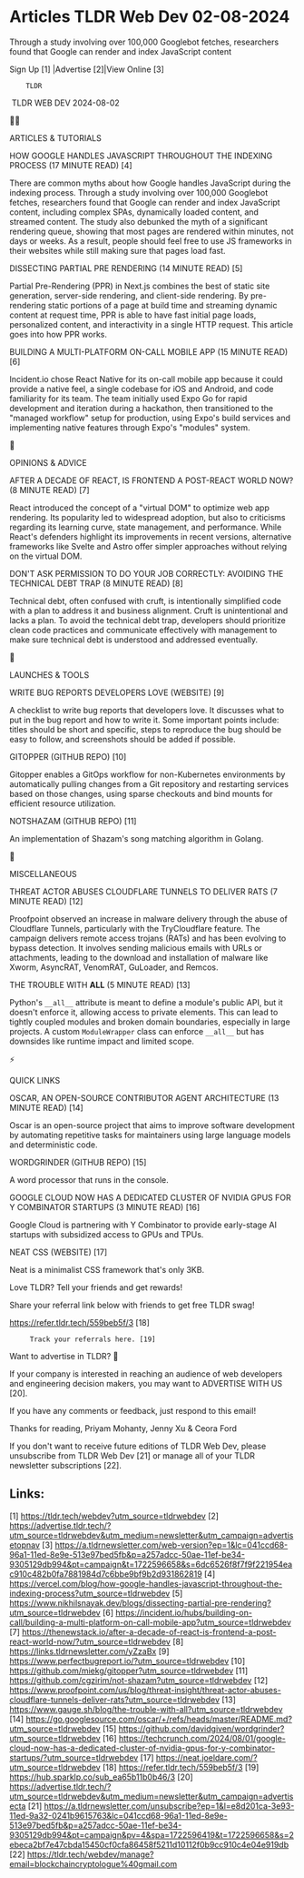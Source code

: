 # Articles TLDR Web Dev 02-08-2024

Through a study involving over 100,000 Googlebot fetches, researchers
found that Google can render and index JavaScript content  

 Sign Up [1] |Advertise [2]|View Online [3] 

		TLDR 

 TLDR WEB DEV 2024-08-02

🧑‍💻 

ARTICLES & TUTORIALS

 HOW GOOGLE HANDLES JAVASCRIPT THROUGHOUT THE INDEXING PROCESS (17
MINUTE READ) [4] 

 There are common myths about how Google handles JavaScript during the
indexing process. Through a study involving over 100,000 Googlebot
fetches, researchers found that Google can render and index JavaScript
content, including complex SPAs, dynamically loaded content, and
streamed content. The study also debunked the myth of a significant
rendering queue, showing that most pages are rendered within minutes,
not days or weeks. As a result, people should feel free to use JS
frameworks in their websites while still making sure that pages load
fast. 

 DISSECTING PARTIAL PRE RENDERING (14 MINUTE READ) [5] 

 Partial Pre-Rendering (PPR) in Next.js combines the best of static
site generation, server-side rendering, and client-side rendering. By
pre-rendering static portions of a page at build time and streaming
dynamic content at request time, PPR is able to have fast initial page
loads, personalized content, and interactivity in a single HTTP
request. This article goes into how PPR works. 

 BUILDING A MULTI-PLATFORM ON-CALL MOBILE APP (15 MINUTE READ) [6] 

 Incident.io chose React Native for its on-call mobile app because it
could provide a native feel, a single codebase for iOS and Android,
and code familiarity for its team. The team initially used Expo Go for
rapid development and iteration during a hackathon, then transitioned
to the "managed workflow" setup for production, using Expo's build
services and implementing native features through Expo's "modules"
system. 

🧠 

OPINIONS & ADVICE

 AFTER A DECADE OF REACT, IS FRONTEND A POST-REACT WORLD NOW? (8
MINUTE READ) [7] 

 React introduced the concept of a "virtual DOM" to optimize web app
rendering. Its popularity led to widespread adoption, but also to
criticisms regarding its learning curve, state management, and
performance. While React's defenders highlight its improvements in
recent versions, alternative frameworks like Svelte and Astro offer
simpler approaches without relying on the virtual DOM. 

 DON'T ASK PERMISSION TO DO YOUR JOB CORRECTLY: AVOIDING THE TECHNICAL
DEBT TRAP (8 MINUTE READ) [8] 

 Technical debt, often confused with cruft, is intentionally
simplified code with a plan to address it and business alignment.
Cruft is unintentional and lacks a plan. To avoid the technical debt
trap, developers should prioritize clean code practices and
communicate effectively with management to make sure technical debt is
understood and addressed eventually. 

🚀 

LAUNCHES & TOOLS

 WRITE BUG REPORTS DEVELOPERS LOVE (WEBSITE) [9] 

 A checklist to write bug reports that developers love. It discusses
what to put in the bug report and how to write it. Some important
points include: titles should be short and specific, steps to
reproduce the bug should be easy to follow, and screenshots should be
added if possible. 

 GITOPPER (GITHUB REPO) [10] 

 Gitopper enables a GitOps workflow for non-Kubernetes environments by
automatically pulling changes from a Git repository and restarting
services based on those changes, using sparse checkouts and bind
mounts for efficient resource utilization. 

 NOTSHAZAM (GITHUB REPO) [11] 

 An implementation of Shazam's song matching algorithm in Golang. 

🎁 

MISCELLANEOUS

 THREAT ACTOR ABUSES CLOUDFLARE TUNNELS TO DELIVER RATS (7 MINUTE
READ) [12] 

 Proofpoint observed an increase in malware delivery through the abuse
of Cloudflare Tunnels, particularly with the TryCloudflare feature.
The campaign delivers remote access trojans (RATs) and has been
evolving to bypass detection. It involves sending malicious emails
with URLs or attachments, leading to the download and installation of
malware like Xworm, AsyncRAT, VenomRAT, GuLoader, and Remcos. 

 THE TROUBLE WITH __ALL__ (5 MINUTE READ) [13] 

 Python's `__all__` attribute is meant to define a module's public
API, but it doesn't enforce it, allowing access to private elements.
This can lead to tightly coupled modules and broken domain boundaries,
especially in large projects. A custom `ModuleWrapper` class can
enforce `__all__` but has downsides like runtime impact and limited
scope. 

⚡ 

QUICK LINKS

 OSCAR, AN OPEN-SOURCE CONTRIBUTOR AGENT ARCHITECTURE (13 MINUTE READ)
[14] 

 Oscar is an open-source project that aims to improve software
development by automating repetitive tasks for maintainers using large
language models and deterministic code. 

 WORDGRINDER (GITHUB REPO) [15] 

 A word processor that runs in the console. 

 GOOGLE CLOUD NOW HAS A DEDICATED CLUSTER OF NVIDIA GPUS FOR Y
COMBINATOR STARTUPS (3 MINUTE READ) [16] 

 Google Cloud is partnering with Y Combinator to provide early-stage
AI startups with subsidized access to GPUs and TPUs. 

 NEAT CSS (WEBSITE) [17] 

 Neat is a minimalist CSS framework that's only 3KB. 

Love TLDR? Tell your friends and get rewards!

 Share your referral link below with friends to get free TLDR swag! 

 https://refer.tldr.tech/559beb5f/3 [18] 

		 Track your referrals here. [19] 

Want to advertise in TLDR? 📰

 If your company is interested in reaching an audience of web
developers and engineering decision makers, you may want to ADVERTISE
WITH US [20]. 

 If you have any comments or feedback, just respond to this email! 

Thanks for reading, 
Priyam Mohanty, Jenny Xu & Ceora Ford 

If you don't want to receive future editions of TLDR Web Dev, please
unsubscribe from TLDR Web Dev [21] or manage all of your TLDR
newsletter subscriptions [22]. 

 

Links:
------
[1] https://tldr.tech/webdev?utm_source=tldrwebdev
[2] https://advertise.tldr.tech/?utm_source=tldrwebdev&utm_medium=newsletter&utm_campaign=advertisetopnav
[3] https://a.tldrnewsletter.com/web-version?ep=1&lc=041ccd68-96a1-11ed-8e9e-513e97bed5fb&p=a257adcc-50ae-11ef-be34-9305129db994&pt=campaign&t=1722596658&s=6dc6526f8f7f9f221954eac910c482b0fa7881984d7c6bbe9bf9b2d931862819
[4] https://vercel.com/blog/how-google-handles-javascript-throughout-the-indexing-process?utm_source=tldrwebdev
[5] https://www.nikhilsnayak.dev/blogs/dissecting-partial-pre-rendering?utm_source=tldrwebdev
[6] https://incident.io/hubs/building-on-call/building-a-multi-platform-on-call-mobile-app?utm_source=tldrwebdev
[7] https://thenewstack.io/after-a-decade-of-react-is-frontend-a-post-react-world-now/?utm_source=tldrwebdev
[8] https://links.tldrnewsletter.com/yZzaBx
[9] https://www.perfectbugreport.io/?utm_source=tldrwebdev
[10] https://github.com/miekg/gitopper?utm_source=tldrwebdev
[11] https://github.com/cgzirim/not-shazam?utm_source=tldrwebdev
[12] https://www.proofpoint.com/us/blog/threat-insight/threat-actor-abuses-cloudflare-tunnels-deliver-rats?utm_source=tldrwebdev
[13] https://www.gauge.sh/blog/the-trouble-with-all?utm_source=tldrwebdev
[14] https://go.googlesource.com/oscar/+/refs/heads/master/README.md?utm_source=tldrwebdev
[15] https://github.com/davidgiven/wordgrinder?utm_source=tldrwebdev
[16] https://techcrunch.com/2024/08/01/google-cloud-now-has-a-dedicated-cluster-of-nvidia-gpus-for-y-combinator-startups/?utm_source=tldrwebdev
[17] https://neat.joeldare.com/?utm_source=tldrwebdev
[18] https://refer.tldr.tech/559beb5f/3
[19] https://hub.sparklp.co/sub_ea65b11b0b46/3
[20] https://advertise.tldr.tech/?utm_source=tldrwebdev&utm_medium=newsletter&utm_campaign=advertisecta
[21] https://a.tldrnewsletter.com/unsubscribe?ep=1&l=e8d201ca-3e93-11ed-9a32-0241b9615763&lc=041ccd68-96a1-11ed-8e9e-513e97bed5fb&p=a257adcc-50ae-11ef-be34-9305129db994&pt=campaign&pv=4&spa=1722596419&t=1722596658&s=2ebeca2bf7e47cbda15450cf0cfa86458f5211d10112f0b9cc910c4e04e919db
[22] https://tldr.tech/webdev/manage?email=blockchaincryptologue%40gmail.com